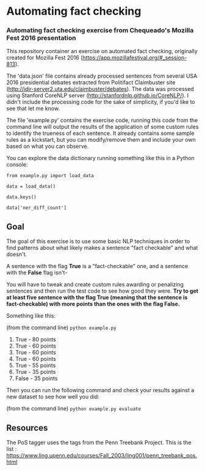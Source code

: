 # Automating fact checking
### Automating fact checking exercise from Chequeado's Mozilla Fest 2016 presentation

This repository container an exercise on automated fact checking, originally created for Mozilla Fest 2016 (https://app.mozillafestival.org/#_session-813).

The 'data.json' file contains already processed sentences from several USA 2016 presidential debates extracted from Politifact Claimbuster site (http://idir-server2.uta.edu/claimbuster/debates). The data was processed using Stanford CoreNLP server (http://stanfordnlp.github.io/CoreNLP/). I didn't include the processing code for the sake of simplicity, if you'd like to see that let me know.

The file 'example.py' contains the exercise code, running this code from the command line will output the results of the application of some custom rules to identify the trueness of each sentence. It already contains some sample rules as a kickstart, but you can modify/remove them and include your own based on what you can observe.

You can explore the data dictionary running something like this in a Python console:

`from example.py import load_data`

`data = load_data()`

`data.keys()`

`data['ner_diff_count']`


## Goal

The goal of this exercise is to use some basic NLP techniques in order to find patterns about what likely makes a sentence "fact checkable" and what doesn't.

A sentence with the flag **True** is a "fact-checkable" one, and a sentence with the **False** flag isn't-

You will have to tweak and create custom rules awarding or penalizing sentences and then run the test code to see how good they were. **Try to get at least five sentence with the flag True (meaning that the sentence is fact-checkable) with more points than the ones with the flag False.**

Something like this:

(from the command line)
`python example.py`

1. True \- 80 points
2. True \- 60 points
3. True \- 60 points
4. True \- 60 points
5. True \- 55 points
6. True \- 35 points
7. False \- 35 points

Then you can run the following command and check your results against a new dataset to see how well you did:

(from the command line)
`python example.py evaluate`


## Resources

The PoS tagger uses the tags from the Penn Treebank Project. This is the list : https://www.ling.upenn.edu/courses/Fall_2003/ling001/penn_treebank_pos.html
